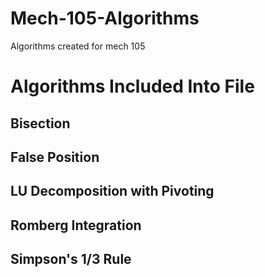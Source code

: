 # Mech-105-Algorithms
Algorithms created for mech 105

# Algorithms Included Into File 
## Bisection 
## False Position
## LU Decomposition with Pivoting
## Romberg Integration 
## Simpson's 1/3 Rule 
